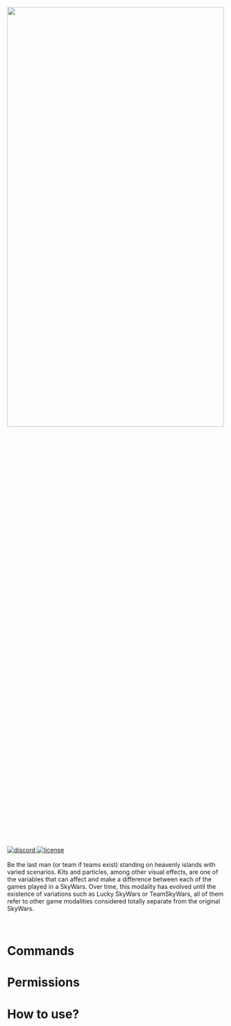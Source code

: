 <div align="left">
<img src="https://image.winudf.com/v2/image/aGFraS5tY3BlLnNreXdhcnNfc2NyZWVuXzBfMTUyOTU5NzIzMl8wNTU/screen-0.jpg?fakeurl=1&type=.jpg" width="100%" height="50%">
<br> 
<a href="https://discord.gg/Js63vy7">
<img src="https://img.shields.io/badge/chat-on%20discord-7289da.svg" alt="discord">
</a>
<a href="https://github.com/SrClau/SkyWars/blob/main/LICENSE">
<img src="https://img.shields.io/badge/license-Apache%20License%202.0-yellowgreen.svg" alt="license">
</a>
<br></br>
Be the last man (or team if teams exist) standing on heavenly islands with varied scenarios.  Kits and particles, among other visual effects, are one of the variables that can affect and make a difference between each of the games played in a SkyWars.
 Over time, this modality has evolved until the existence of variations such as Lucky SkyWars or TeamSkyWars, all of them refer to other game modalities considered totally separate from the original SkyWars.
<br />
<br></br>

# Commands



# Permissions



# How to use?
